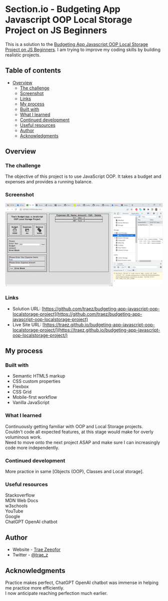 # Section.io - Budgeting App Javascript OOP Local Storage Project on JS Beginners

This is a solution to the [Budgeting App Javascript OOP Local Storage Project on JS Beginners](https://jsbeginners.com/todo-list-javascript-project-v1/). I am trying to improve my coding skills by building realistic projects. 

## Table of contents

- [Overview](#overview)
  - [The challenge](#the-challenge)
  - [Screenshot](#screenshot)
  - [Links](#links)
  - [My process](#my-process)
  - [Built with](#built-with)
  - [What I learned](#what-i-learned)
  - [Continued development](#continued-development)
  - [Useful resources](#useful-resources)
  - [Author](#author)
  - [Acknowledgments](#acknowledgments)

## Overview

### The challenge

The objective of this project is to use JavaScript OOP. It takes a budget and expenses and provides a running balance. 

### Screenshot

![](screenshot-desktop.png)

### Links

- Solution URL: [https://github.com/traez/budgeting-app-javascript-oop-localstorage-project](https://github.com/traez/budgeting-app-javascript-oop-localstorage-project)
- Live Site URL: [https://traez.github.io/budgeting-app-javascript-oop-localstorage-project/](https://traez.github.io/budgeting-app-javascript-oop-localstorage-project/)

## My process

### Built with

- Semantic HTML5 markup
- CSS custom properties
- Flexbox
- CSS Grid
- Mobile-first workflow
- Vanilla JavaScript

### What I learned

Continuously getting familiar with OOP and Local Storage projects.  
Couldn't code all expected features, at this stage would make for overly voluminous work.  
Need to move onto the next project ASAP and make sure I can increasingly code more independently.  

### Continued development

More practice in same [Objects (OOP), Classes and Local storage].    

### Useful resources

Stackoverflow  
MDN Web Docs  
w3schools  
YouTube  
Google  
ChatGPT OpenAI chatbot  

## Author

- Website - [Trae Zeeofor](https://github.com/traez)  
- Twitter - [@trae_z](https://twitter.com/trae_z) 

## Acknowledgments

Practice makes perfect, ChatGPT OpenAI chatbot was immense in helping me practice more efficiently.  
I now anticipate reaching perfection much earlier.  
